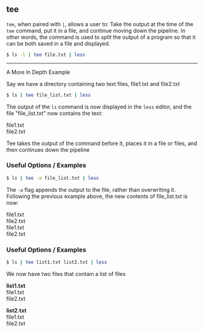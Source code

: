 tee
-------
`tee`, when paired with `|`, allows a user to:
Take the output at the time of the `tee` command, put it in a file, and continue moving down the pipeline.
In other words, the command is used to *split* the output of a program so that it can be both saved in a file and displayed.

<!-- minimal example -->
~~~ bash
$ ls -l | tee file.txt | less
~~~

---

A More In Depth Example

Say we have a directory containing two text files, file1.txt and file2.txt

~~~bash
$ ls | tee file_list.txt | less
~~~

The output of the `ls` command is now displayed in the `less` editor, and 
the file "file_list.txt" now contains the text:

file1.txt  
file2.txt  

Tee takes the output of the command before it, places it in a file or files, and then continues down the pipeline

### Useful Options / Examples

~~~bash
$ ls | tee -a file_list.txt | less
~~~

The `-a` flag appends the output to the file, rather than overwriting it. 
Following the previous example above, the new contents of file_list.txt is now:

file1.txt  
file2.txt  
file1.txt  
file2.txt  

### Useful Options / Examples

~~~bash
$ ls | tee list1.txt list2.txt | less
~~~

We now have two files that contain a list of files

**list1.txt**  
file1.txt   
file2.txt  

**list2.txt**  
file1.txt   
file2.txt  
